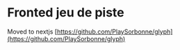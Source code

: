# Fronted jeu de piste

Moved to nextjs [https://github.com/PlaySorbonne/glyph](https://github.com/PlaySorbonne/glyph)
